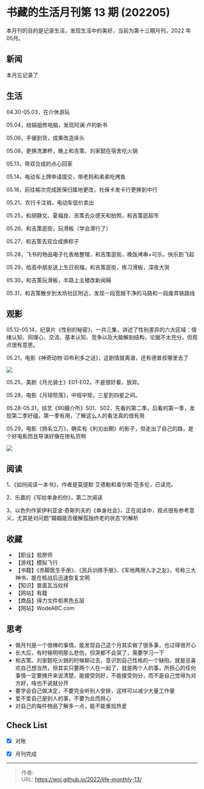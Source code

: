 # 书藏的生活月刊第 13 期 (202205)


本月刊的目的是记录生活，发现生活中的美好，当前为第十三期月刊，2022 年 05月。

<!--more-->

## 新闻

本月忘记录了

## 生活

04.30-05.03，在介休游玩

05.04，给娟姐修电脑，发现阿澜·卢的新书

05.06，手锯到货，成果改造床头

05.08，更换洗漱杯，晚上和吉策、刘家懿在宿舍吃火锅

05.13，带双合成的点心回家

05.14，电动车上牌申请提交，带老妈和弟弟吃烤鱼

05.16，前往榆次完成医保归属地更改，社保卡发卡行更换到中行

05.21，农行卡注销，电动车低价卖出

05.25，和胡静文、夏福良、吉策去众德天和拍照，和吉策逛超市

05.26，和吉策逛街，玩滑板（学会滑行了）

05.27，和吉策去双合成换粽子

05.28，飞书的物品电子化表格整理，和吉策逛街，晚饭烤串+可乐，快乐到飞起

05.29，给高中朋友送上生日祝福，和吉策逛街，练习滑板，深夜大哭

05.30，和吉策玩滑板，半路上主楼改新闻稿

05.31，和吉策散步到太坊社区附近，发现一段宽敞干净的马路和一段废弃铁路线

## 观影

05.12-05.14，纪录片《性别的秘密》，一共三集，讲述了性别差异的六大区域：情绪认知、同理心、交流、基本认知、竞争以及大脑解剖结构，论据不太充分，但观点很有意思。

05.21，电影《神奇动物·邓布利多之谜》，这剧情就离谱，还有德普叔哪里去了

![](https://picped-1301226557.cos.ap-beijing.myqcloud.com/ZK_20220531_神奇动物3.jpg)

05.25，美剧《月光骑士》E01-E02，不是很好看，放弃。

05.28，电影《月球陨落》，中规中矩，三星到四星之间。

05.28-05.31，综艺《90婚介所》S01、S02，先看的第二季，后看的第一季，发现第二季好磕，第一季有用，了解这么人的看法真的很有用

05.29，电影《扬名立万》，确实有《利刃出鞘》的影子，但走出了自己的路，是个好电影而且导演好像在掺私货啊

![](https://picped-1301226557.cos.ap-beijing.myqcloud.com/ZK_20220531_扬名立万.jpg)

## 阅读

1、《如何阅读一本书》，作者是莫提默·艾德勒和查尔斯·范多伦，已读完。

2、乐嘉的《写给单身的你》，第二次阅读

3、以色列作家伊利亚金·奇斯列夫的《单身社会》，正在阅读中，观点很有参考意义，尤其是对问题“婚姻能否缓解孤独终老的状态”的解析

## 收藏

- 【职业】验房师
- 【游戏】模拟飞行
- 【书籍】《赤脚医生手册》、《民兵训练手册》、《军地两用人才之友》，号称三大神书，能在核战后迅速恢复文明
- 【知识】兽面瓦当纹样
- 【网站】有籍
- 【商品】得力文件柜黑色五层
- 【网站】WodeABC.com

## 思考

- 做月刊是一个很棒的事情，能发现自己这个月其实做了很多事，也过得很开心
- 长大后，有时候明明那么悲伤，但哭都不会哭了，需要学习一下
- 和吉策、刘家懿吃火锅的时候聊过去，意识到自己性格的一个缺陷，就是总喜欢自己想当然，但其实只要两个人在一起了，就是两个人的事，所担心的任何事情一定要摊开来说清楚，能接受则好，不能接受则分，而不是自己觉得为对方好，啥也不说就分开
- 要学会自己做决定，不要完全听别人安排，这样可以减少大量工作量
- 爱不爱自己是别人的事，不要为此而担心
- 对自己的每件物品了解多一点，能不能重拾热爱

## Check List

- [x] 对账
- [x] 月刊完成









---

> 作者:   
> URL: https://wol.github.io/2022/life-monthly-13/  

